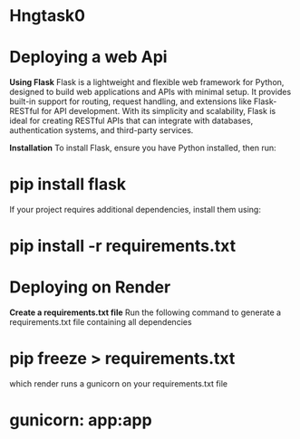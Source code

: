 # Hngtask0
# Deploying a web Api

**Using Flask**
Flask is a lightweight and flexible web framework for Python, designed to build web applications and APIs with minimal setup. It provides built-in support for routing, request handling, and extensions like Flask-RESTful for API development. With its simplicity and scalability, Flask is ideal for creating RESTful APIs that can integrate with databases, authentication systems, and third-party services.

**Installation**
To install Flask, ensure you have Python installed, then run:

# pip install flask
If your project requires additional dependencies, install them using:
# pip install -r requirements.txt

# Deploying on Render
**Create a requirements.txt file**
Run the following command to generate a requirements.txt file containing all dependencies
# **pip freeze > requirements.txt** 
which render runs a gunicorn on your requirements.txt file 
# gunicorn: app:app
